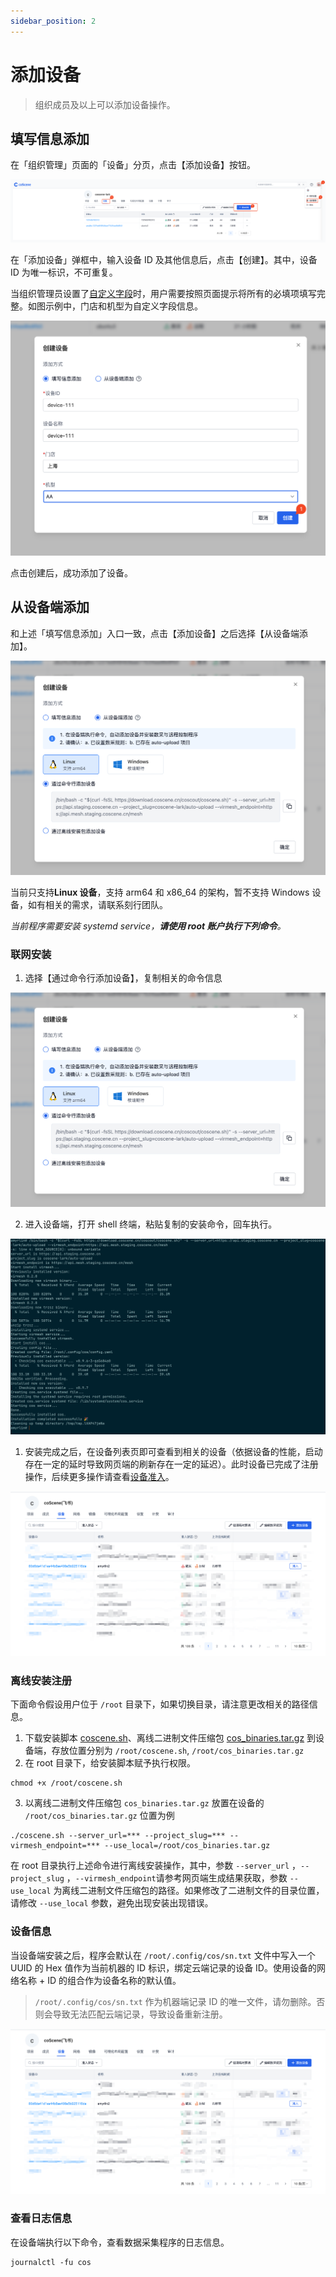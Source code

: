 ```yaml
---
sidebar_position: 2
---
```


# 添加设备

> 组织成员及以上可以添加设备操作。

## 填写信息添加

在「组织管理」页面的「设备」分页，点击【添加设备】按钮。

![device add from web](./img/device-add-from-web.png)

在「添加设备」弹框中，输入设备 ID 及其他信息后，点击【创建】。其中，设备 ID 为唯一标识，不可重复。
 
当组织管理员设置了[自定义字段](./1-device.md#自定义字段)时，用户需要按照页面提示将所有的必填项填写完整。如图示例中，门店和机型为自定义字段信息。

![device add from web](./img/device-add-from-web-2.png)

点击创建后，成功添加了设备。

## 从设备端添加

和上述「填写信息添加」入口一致，点击【添加设备】之后选择【从设备端添加】。

![device add from device](./img/device-add-from-device.png)

当前只支持**Linux 设备**，支持 arm64 和 x86_64 的架构，暂不支持 Windows 设备，如有相关的需求，请联系刻行团队。

*当前程序需要安装 systemd service，**请使用 root 账户执行下列命令**。*

### 联网安装

1. 选择【通过命令行添加设备】，复制相关的命令信息

![device add from device](./img/device-add-from-device.png)

2. 进入设备端，打开 shell 终端，粘贴复制的安装命令，回车执行。

![device install online](./img/device-install-online.png)

1. 安装完成之后，在设备列表页即可查看到相关的设备（依据设备的性能，启动存在一定的延时导致网页端的刷新存在一定的延迟）。此时设备已完成了注册操作，后续更多操作请查看[设备准入](./3-manage-device.md#设备准入)。

![device-list-2](./img/device-list-2.png)

### 离线安装注册

下面命令假设用户位于 `/root` 目录下，如果切换目录，请注意更改相关的路径信息。

1. 下载安装脚本 [coscene.sh](https://download.coscene.cn/coscout/coscene.sh)、离线二进制文件压缩包 [cos_binaries.tar.gz](https://download.coscene.cn/coscout/tar/latest/cos_binaries.tar.gz) 到设备端，存放位置分别为 `/root/coscene.sh`, `/root/cos_binaries.tar.gz`
2. 在 root 目录下，给安装脚本赋予执行权限。
```shell
chmod +x /root/coscene.sh
```

3. 以离线二进制文件压缩包 `cos_binaries.tar.gz` 放置在设备的 `/root/cos_binaries.tar.gz` 位置为例

```shell
./coscene.sh --server_url=*** --project_slug=*** --virmesh_endpoint=*** --use_local=/root/cos_binaries.tar.gz
```
在 root 目录执行上述命令进行离线安装操作，其中，参数 `--server_url` ，`--project_slug` ，`--virmesh_endpoint`请参考网页端生成结果获取，参数 `--use_local` 为离线二进制文件压缩包的路径。如果修改了二进制文件的目录位置，请修改 `--use_local` 参数，避免出现安装出现错误。

### 设备信息

当设备端安装之后，程序会默认在 `/root/.config/cos/sn.txt` 文件中写入一个 UUID 的 Hex 值作为当前机器的 ID 标识，绑定云端记录的设备 ID。使用设备的网络名称 + ID 的组合作为设备名称的默认值。

 > `/root/.config/cos/sn.txt` 作为机器端记录 ID 的唯一文件，请勿删除。否则会导致无法匹配云端记录，导致设备重新注册。

![device-list-2](./img/device-list-2.png)

### 查看日志信息

在设备端执行以下命令，查看数据采集程序的日志信息。

```shell
journalctl -fu cos
```
